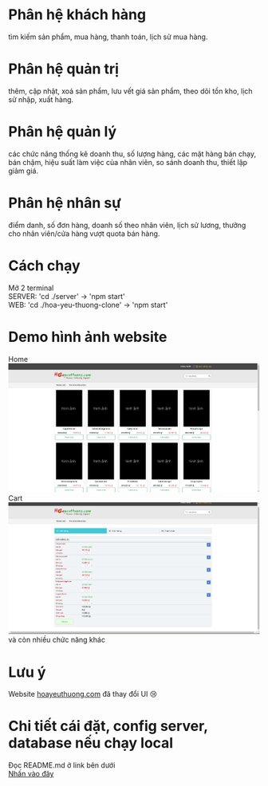 # Phân hệ khách hàng 
tìm kiếm sản phẩm, mua hàng, thanh toán, lịch sử mua hàng.
# Phân hệ quản trị 
thêm, cập nhật, xoá sản phẩm, lưu vết giá sản phẩm, theo dõi tồn kho, lịch sử nhập, xuất hàng.
# Phân hệ quản lý 
các chức năng thống kê doanh thu, số lượng hàng, các mặt hàng bán chạy, bán chậm, hiệu suất làm việc của nhân viên, so sánh doanh thu, thiết lập giảm giá.
# Phân hệ nhân sự 
điểm danh, số đơn hàng, doanh số theo nhân viên, lịch sử lương, thưởng cho nhân viên/cửa hàng vượt quota bán hàng.

# Cách chạy
Mở 2 terminal <br>
SERVER: 'cd ./server' -> 'npm start' <br>
WEB: 'cd ./hoa-yeu-thuong-clone' -> 'npm start' <br>

# Demo hình ảnh website
Home <br>
![Screenshot](/img/web-screen-shot.png)
<br>
Cart <br>
![Screenshot](/img/cart-screen-shot.png)
<br>
và còn nhiều chức năng khác

# Lưu ý
Website [hoayeuthuong.com](https://hoayeuthuong.com/) đã thay đổi UI :cry:

# Chi tiết cái đặt, config server, database nếu chạy local
Đọc README.md ở link bên dưới <br>
[Nhấn vào đây](https://github.com/boom-chill/TwelveIS-CSDLNC1-DA1)
